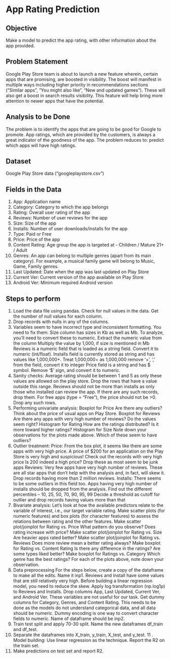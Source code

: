 # App Rating Prediction

## Objective
Make a model to predict the app rating, with other information about the app provided.

## Problem Statement
Google Play Store team is about to launch a new feature wherein, certain apps that are promising, are boosted in visibility. The boost will manifest in multiple ways including higher priority in recommendations sections (“Similar apps”, “You might also like”, “New and updated games”). These will also get a boost in search results visibility.  This feature will help bring more attention to newer apps that have the potential.

## Analysis to be Done
The problem is to identify the apps that are going to be good for Google to promote. App ratings, which are provided by the customers, is always a great indicator of the goodness of the app. The problem reduces to: predict which apps will have high ratings.

## Dataset
Google Play Store data (“googleplaystore.csv”)

## Fields in the Data
1. App: Application name
2. Category: Category to which the app belongs 
3. Rating: Overall user rating of the app
4. Reviews: Number of user reviews for the app
5. Size: Size of the app
6. Installs: Number of user downloads/installs for the app
7. Type: Paid or Free
8. Price: Price of the app
9. Content Rating: Age group the app is targeted at - Children / Mature 21+ / Adult
10. Genres: An app can belong to multiple genres (apart from its main category). For example, a musical family game will belong to Music, Game, Family genres.
11. Last Updated: Date when the app was last updated on Play Store
12. Current Ver: Current version of the app available on Play Store
13. Android Ver: Minimum required Android version

## Steps to perform

1. Load the data file using pandas. 
Check for null values in the data. Get the number of null values for each column.
2. Drop records with nulls in any of the columns. 
3. Variables seem to have incorrect type and inconsistent formatting. You need to fix them: 
Size column has sizes in Kb as well as Mb. To analyze, you’ll need to convert these to numeric.
Extract the numeric value from the column
Multiply the value by 1,000, if size is mentioned in Mb
Reviews is a numeric field that is loaded as a string field. Convert it to numeric (int/float).
Installs field is currently stored as string and has values like 1,000,000+. 
Treat 1,000,000+ as 1,000,000
remove ‘+’, ‘,’ from the field, convert it to integer
Price field is a string and has $ symbol. Remove ‘$’ sign, and convert it to numeric.
4. Sanity checks:
Average rating should be between 1 and 5 as only these values are allowed on the play store. Drop the rows that have a value outside this range.
Reviews should not be more than installs as only those who installed can review the app. If there are any such records, drop them.
For free apps (type = “Free”), the price should not be >0. Drop any such rows.
5. Performing univariate analysis: 
Boxplot for Price
Are there any outliers? Think about the price of usual apps on Play Store.
Boxplot for Reviews
Are there any apps with very high number of reviews? Do the values seem right?
Histogram for Rating
How are the ratings distributed? Is it more toward higher ratings?
Histogram for Size
Note down your observations for the plots made above. Which of these seem to have outliers?
6. Outlier treatment: 
Price: From the box plot, it seems like there are some apps with very high price. A price of $200 for an application on the Play Store is very high and suspicious!
Check out the records with very high price
Is 200 indeed a high price?
Drop these as most seem to be junk apps
Reviews: Very few apps have very high number of reviews. These are all star apps that don’t help with the analysis and, in fact, will skew it. Drop records having more than 2 million reviews.
Installs:  There seems to be some outliers in this field too. Apps having very high number of installs should be dropped from the analysis.
Find out the different percentiles – 10, 25, 50, 70, 90, 95, 99
Decide a threshold as cutoff for outlier and drop records having values more than that
7. Bivariate analysis: Let’s look at how the available predictors relate to the variable of interest, i.e., our target variable rating. Make scatter plots (for numeric features) and box plots (for character features) to assess the relations between rating and the other features.
Make scatter plot/joinplot for Rating vs. Price
What pattern do you observe? Does rating increase with price?
Make scatter plot/joinplot for Rating vs. Size
Are heavier apps rated better?
Make scatter plot/joinplot for Rating vs. Reviews
Does more review mean a better rating always?
Make boxplot for Rating vs. Content Rating
Is there any difference in the ratings? Are some types liked better?
Make boxplot for Ratings vs. Category
Which genre has the best ratings?
For each of the plots above, note down your observation.
8. Data preprocessing
For the steps below, create a copy of the dataframe to make all the edits. Name it inp1.
Reviews and Install have some values that are still relatively very high. Before building a linear regression model, you need to reduce the skew. Apply log transformation (np.log1p) to Reviews and Installs.
Drop columns App, Last Updated, Current Ver, and Android Ver. These variables are not useful for our task.
Get dummy columns for Category, Genres, and Content Rating. This needs to be done as the models do not understand categorical data, and all data should be numeric. Dummy encoding is one way to convert character fields to numeric. Name of dataframe should be inp2.
9. Train test split  and apply 70-30 split. Name the new dataframes df_train and df_test.
10. Separate the dataframes into X_train, y_train, X_test, and y_test.
11 . Model building: Use linear regression as the technique. Report the R2 on the train set.
12. Make predictions on test set and report R2.
